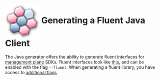 # <img align="center" src="../images/logo.png">  Generating a Fluent Java Client

The Java generator offers the ability to generate fluent interfaces for [management plane][mgmt] SDKs.
Fluent interfaces look like [this][fluent_ex], and can be enabled with the flag `--fluent`. When
generating a fluent library, you have access to [additional flags][fluent_flags]

<!-- LINKS -->
[mgmt]: https://docs.microsoft.com/azure/azure-resource-manager/management/control-plane-and-data-plane#control-plane
[fluent_ex]: https://github.com/Azure/azure-sdk-for-java/tree/main/sdk/resourcemanager#fluent-interface
[fluent_flags]: ../../readme.md#additional-settings-for-fluent
